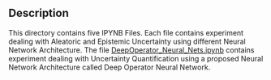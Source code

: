 ## Description

This directory contains five IPYNB Files. Each file contains experiment dealing with Aleatoric and Epistemic Uncertainty using different Neural Network Architecture. The file [DeepOperator_Neural_Nets.ipynb](./DeepOperator_Neural_Nets.ipynb) contains experiment dealing with Uncertainty Quantification using a proposed Neural Network Architecture called Deep Operator Neural Network.


